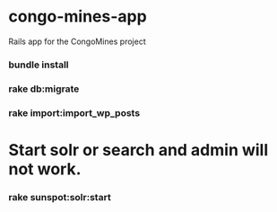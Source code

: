 # congo-mines-app
Rails app for the CongoMines project


### bundle install
### rake db:migrate
### rake import:import_wp_posts

#  Start solr or search and admin will not work.
### rake sunspot:solr:start


